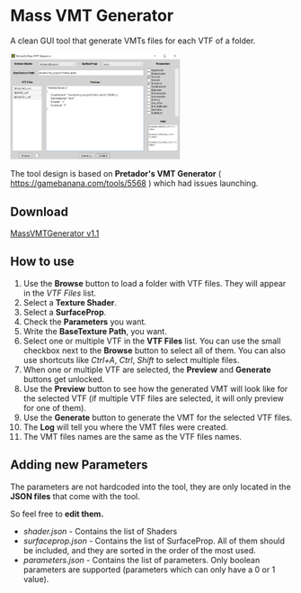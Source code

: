 # Mass VMT Generator

A clean GUI tool that generate VMTs files for each VTF of a folder.

<img src="Images/MainMenu.jpg" width="60%" />

The tool design is based on **Pretador's VMT Generator** ( https://gamebanana.com/tools/5568 ) which had issues launching.

## Download

[MassVMTGenerator v1.1](https://github.com/Moltard/MassVMTGenerator/releases/latest)

## How to use

1. Use the **Browse** button to load a folder with VTF files. They will appear in the *VTF Files* list.
2. Select a **Texture Shader**.
3. Select a **SurfaceProp**.
4. Check the **Parameters** you want.
5. Write the **BaseTexture Path**, you want.
6. Select one or multiple VTF in the **VTF Files** list. You can use the small checkbox next to the **Browse** button to select all of them. You can also use shortcuts like *Ctrl+A*, *Ctrl*, *Shift* to select multiple files.
7. When one or multiple VTF are selected, the **Preview** and **Generate** buttons get unlocked.
8. Use the **Preview** button to see how the generated VMT will look like for the selected VTF (if multiple VTF files are selected, it will only preview for one of them).
9. Use the **Generate** button to generate the VMT for the selected VTF files.
10. The **Log** will tell you where the VMT files were created.
11. The VMT files names are the same as the VTF files names.

## Adding new Parameters

The parameters are not hardcoded into the tool, they are only located in the **JSON files** that come with the tool. 

So feel free to **edit them.** 

- *shader.json* - Contains the list of Shaders
- *surfaceprop.json* - Contains the list of SurfaceProp. All of them should be included, and they are sorted in the order of the most used.
- *parameters.json* - Contains the list of parameters. Only boolean parameters are supported (parameters which can only have a 0 or 1 value).

